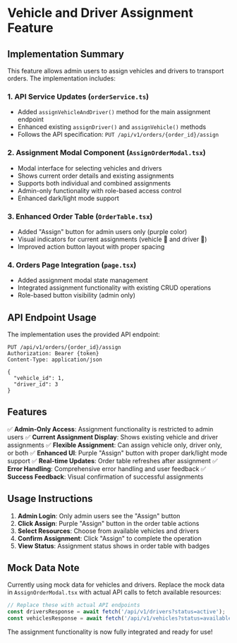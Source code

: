 # Vehicle and Driver Assignment Feature

## Implementation Summary

This feature allows admin users to assign vehicles and drivers to transport orders. The implementation includes:

### 1. API Service Updates (`orderService.ts`)
- Added `assignVehicleAndDriver()` method for the main assignment endpoint
- Enhanced existing `assignDriver()` and `assignVehicle()` methods
- Follows the API specification: `PUT /api/v1/orders/{order_id}/assign`

### 2. Assignment Modal Component (`AssignOrderModal.tsx`)
- Modal interface for selecting vehicles and drivers
- Shows current order details and existing assignments
- Supports both individual and combined assignments
- Admin-only functionality with role-based access control
- Enhanced dark/light mode support

### 3. Enhanced Order Table (`OrderTable.tsx`)
- Added "Assign" button for admin users only (purple color)
- Visual indicators for current assignments (vehicle 🚛 and driver 👤)
- Improved action button layout with proper spacing

### 4. Orders Page Integration (`page.tsx`)
- Added assignment modal state management
- Integrated assignment functionality with existing CRUD operations
- Role-based button visibility (admin only)

## API Endpoint Usage

The implementation uses the provided API endpoint:

```
PUT /api/v1/orders/{order_id}/assign
Authorization: Bearer {token}
Content-Type: application/json

{
  "vehicle_id": 1,
  "driver_id": 3
}
```

## Features

✅ **Admin-Only Access**: Assignment functionality is restricted to admin users
✅ **Current Assignment Display**: Shows existing vehicle and driver assignments
✅ **Flexible Assignment**: Can assign vehicle only, driver only, or both
✅ **Enhanced UI**: Purple "Assign" button with proper dark/light mode support
✅ **Real-time Updates**: Order table refreshes after assignment
✅ **Error Handling**: Comprehensive error handling and user feedback
✅ **Success Feedback**: Visual confirmation of successful assignments

## Usage Instructions

1. **Admin Login**: Only admin users see the "Assign" button
2. **Click Assign**: Purple "Assign" button in the order table actions
3. **Select Resources**: Choose from available vehicles and drivers
4. **Confirm Assignment**: Click "Assign" to complete the operation
5. **View Status**: Assignment status shows in order table with badges

## Mock Data Note

Currently using mock data for vehicles and drivers. Replace the mock data in `AssignOrderModal.tsx` with actual API calls to fetch available resources:

```typescript
// Replace these with actual API endpoints
const driversResponse = await fetch('/api/v1/drivers?status=active');
const vehiclesResponse = await fetch('/api/v1/vehicles?status=available');
```

The assignment functionality is now fully integrated and ready for use!